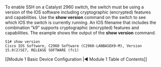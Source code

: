 To enable SSH on a Catalyst 2960 switch, the switch must be using a version of the IOS software including cryptographic (encrypted) features and capabilities. Use the **show version** command on the switch to see which IOS the switch is currently running. An IOS filename that includes the combination “k9” supports cryptographic (encrypted) features and capabilities. The example shows the output of the **show version** command.

```
S1# show version
Cisco IOS Software, C2960 Software (C2960-LANBASEK9-M), Version 15.0(2)SE7, RELEASE SOFTWARE (fc1)
```

[[Module 1 Basic Device Configuration |◀ Module 1 Table of Contents]]